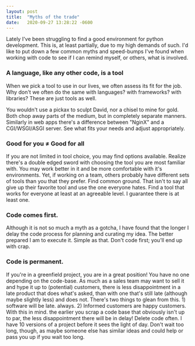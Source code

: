 ```yaml
---
layout: post
title:  "Myths of the trade"
date:   2020-09-27 13:28:22 -0600
---
```

Lately I've been struggling to find a good environment for python development. 
This is, at least partially, due to my high demands of such.
I'd like to put down a few common myths and speed-bumps I've found when working with code to see if I can remind myself,
or others, what is involved.

### A language, like any other code, is a tool
When we pick a tool to use in our lives, we often assess its fit for the job.
Why don't we often do the same with languages? with frameworks? with libraries? These are just tools as well.

You wouldn't use a pickax to sculpt David, nor a chisel to mine for gold. Both chop away parts of the medium, but in 
completely separate manners. Similarly in web apps there's a difference between "NginX" and a CGI/WSGI/ASGI server.
See what fits your needs and adjust appropriately.

### Good for you &ne; Good for all
If you are not limited in tool choice, you may find options available. Realize there's a double edged sword with
choosing the tool you are most familiar with. You may work better in it and be more comfortable with it's environments.
Yet, if working on a team, others probably have different sets of tools than you that they prefer. Find common ground.
That isn't to say all give up their favorite tool and use the one everyone hates. Find a tool that works for everyone at
least at an agreeable level. I guarantee there is at least one.

### Code comes first.
Although it is not so much a myth as a gotcha, I have found that the longer I delay the code process for planning and
curating my idea. The better prepared I am to execute it. Simple as that. Don't code first; you'll end up with crap.

### Code is permanent.
If you're in a greenfield project, you are in a great position! You have no one depending on the code-base.
As much as a sales team may want to sell it and hype it up to (potential) customers, there is less disappointment in a 
late product that does what's asked, than with one that's still late (although maybe slightly less) and does not. 
There's two things to glean from this. 1) software will be late. always. 2) Informed customers are happy customers.
With this in mind. the earlier you scrap a code base that obviously isn't up to par, the less disappointment there will
be in delay! Delete code often. I have 10 versions of a project before it sees the light of day. Don't wait too long,
though, as maybe someone else has similar ideas and could help or pass you up if you wait too long.